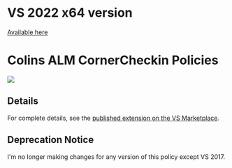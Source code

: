 # VS 2022 x64 version

[Available here](https://github.com/nemanja228/ColinsALMCornerCheckinPolicies/releases/download/vs2022/ColinsALMCheckinPoliciesInstaller.vsix)

# Colins ALM CornerCheckin Policies

![](https://colinsalmcorner.visualstudio.com/DefaultCollection/_apis/public/build/definitions/f9a5b53e-c7e7-4025-945e-cc5db1b87c86/11/badge)

## Details
For complete details, see the [published extension on the VS Marketplace](https://marketplace.visualstudio.com/items?itemName=ColinD.ColinsALMCheckinPoliciesVS2017).

## Deprecation Notice
I'm no longer making changes for any version of this policy except VS 2017.
